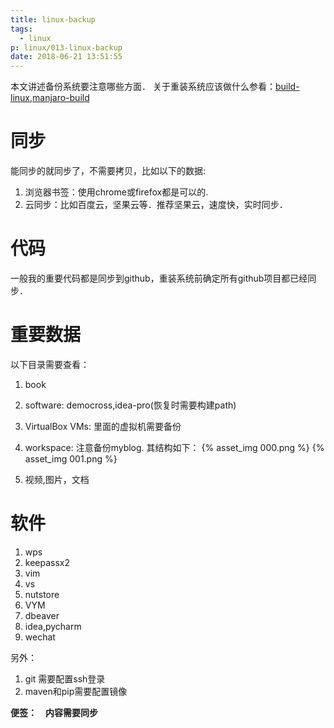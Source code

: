 ```yaml
---
title: linux-backup
tags:
  - linux
p: linux/013-linux-backup
date: 2018-06-21 13:51:55
---
```


本文讲述备份系统要注意哪些方面．
关于重装系统应该做什么参看：[build-linux](http://jimolonely.github.io/2017/12/27/linux/000-build-mysystem/),[manjaro-build](http://jimolonely.github.io/2018/07/19/linux/001-linux-manjaro/)

# 同步
能同步的就同步了，不需要拷贝，比如以下的数据:
1. 浏览器书签：使用chrome或firefox都是可以的.
2. 云同步：比如百度云，坚果云等．推荐坚果云，速度快，实时同步．

# 代码
一般我的重要代码都是同步到github，重装系统前确定所有github项目都已经同步．

# 重要数据
以下目录需要查看：

1. book
2. software: democross,idea-pro(恢复时需要构建path)
3. VirtualBox VMs: 里面的虚拟机需要备份
4. workspace: 注意备份myblog. 其结构如下：
{% asset_img 000.png %}
{% asset_img 001.png %}

5. 视频,图片，文档

# 软件
1. wps
2. keepassx2
3. vim
4. vs
5. nutstore
6. VYM
7. dbeaver
8. idea,pycharm
9. wechat

另外：
1. git 需要配置ssh登录
2. maven和pip需要配置镜像

**便签：　内容需要同步**
